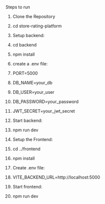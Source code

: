 Steps to run

1. Clone the Repository

2. cd store-rating-platform

3. Setup backend:
4. cd backend
5. npm install

6. create a .env file:
7. PORT=5000
8. DB_NAME=your_db
9. DB_USER=your_user
10. DB_PASSWORD=your_password
11. JWT_SECRET=your_jwt_secret

12. Start backend:
13. npm run dev

14. Setup the Frontend:
15. cd ../frontend
16. npm install

17. Create .env file:
18. VITE_BACKEND_URL=http://localhost:5000
19. Start frontend:
20. npm run dev
